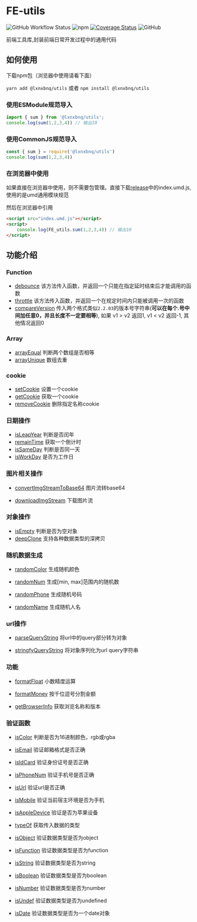 # FE-utils
![GitHub Workflow Status](https://img.shields.io/github/actions/workflow/status/SaebaRyoo/fe-utils/node.js.yml?branch=main) ![npm](https://img.shields.io/npm/v/@lxnxbnq/utils) [![Coverage Status](https://coveralls.io/repos/github/SaebaRyoo/fe-utils/badge.svg?branch=main)](https://coveralls.io/github/SaebaRyoo/fe-utils?branch=main) ![GitHub](https://img.shields.io/github/license/SaebaRyoo/fe-utils)


前端工具库,封装前端日常开发过程中的通用代码


## 如何使用

下载npm包（浏览器中使用请看下面）

`yarn add @lxnxbnq/utils` 或者 `npm install @lxnxbnq/utils`


### 使用ESModule规范导入
```js
import { sum } from '@lxnxbnq/utils';
console.log(sum(1,2,3,4)) // 输出10

```

### 使用CommonJS规范导入
```js
const { sum } = require('@lxnxbnq/utils')
console.log(sum(1,2,3,4))
```
### 在浏览器中使用
如果直接在浏览器中使用，则不需要包管理。直接下载[release](https://github.com/SaebaRyoo/fe-utils/releases)中的index.umd.js,使用的是umd通用模块规范

然后在浏览器中引用
```html
<script src="index.umd.js"></script>
<script>
    console.log(FE_utils.sum(1,2,3,4)) // 输出10
</script>
```

## 功能介绍

### Function
- [debounce](https://github.com/SaebaRyoo/fe-utils/blob/main/src/function.ts#L1) 该方法传入函数，并返回一个只能在指定延时结束后才能调用的函数
- [throttle](https://github.com/SaebaRyoo/fe-utils/blob/main/src/function.ts#L10) 该方法传入函数，并返回一个在规定时间内只能被调用一次的函数
- [compareVersion](https://github.com/SaebaRyoo/fe-utils/blob/main/src/function.ts#L30) 传入两个格式类似`2.2.03`的版本号字符串(**可以在每个.号中间加任意0，并且长度不一定要相等**), 如果 v1 > v2 返回1, v1 < v2 返回-1, 其他情况返回0


### Array

- [arrayEqual](https://github.com/SaebaRyoo/fe-utils/blob/main/src/array.ts#L1) 判断两个数组是否相等
- [arrayUnique](https://github.com/SaebaRyoo/fe-utils/blob/main/src/array.ts#L21) 数组去重

### cookie

- [setCookie](https://github.com/SaebaRyoo/fe-utils/blob/main/src/cookie.ts#L1) 设置一个cookie
- [getCookie](https://github.com/SaebaRyoo/fe-utils/blob/main/src/cookie.ts#L7) 获取一个cookie
- [removeCookie](https://github.com/SaebaRyoo/fe-utils/blob/main/src/cookie.ts#L20) 删除指定名称cookie


### 日期操作

- [isLeapYear](https://github.com/SaebaRyoo/fe-utils/blob/main/src/date.ts#L4) 判断是否闰年
- [remainTime](https://github.com/SaebaRyoo/fe-utils/blob/main/src/date.ts#L10) 获取一个倒计时
- [isSameDay](https://github.com/SaebaRyoo/fe-utils/blob/main/src/date.ts#L28) 判断是否同一天
- [isWorkDay](https://github.com/SaebaRyoo/fe-utils/blob/main/src/date.ts#50) 是否为工作日




### 图片相关操作
- [convertImgStreamToBase64](https://github.com/SaebaRyoo/fe-utils/blob/main/src/img.ts#L2) 图片流转base64

- [downloadImgStream](https://github.com/SaebaRyoo/fe-utils/blob/main/src/img.ts#L12) 下载图片流

### 对象操作
- [isEmpty](https://github.com/SaebaRyoo/fe-utils/blob/main/src/object.ts#L1) 判断是否为空对象
- [deepClone](https://github.com/SaebaRyoo/fe-utils/blob/main/src/deepClone.ts) 支持各种数据类型的深拷贝


### 随机数据生成

- [randomColor](https://github.com/SaebaRyoo/fe-utils/blob/main/src/random.ts#L5) 生成随机颜色
- [randomNum](https://github.com/SaebaRyoo/fe-utils/blob/main/src/random.ts#L17) 生成[min, max]范围内的随机数

- [randomPhone](https://github.com/SaebaRyoo/fe-utils/blob/main/src/random.ts#L25) 生成随机号码
- [randomName](https://github.com/SaebaRyoo/fe-utils/blob/main/src/random.ts#L53) 生成随机人名


### url操作

- [parseQueryString](https://github.com/SaebaRyoo/fe-utils/blob/main/src/urlQuery.ts#L8)  将url中的query部分转为对象


- [stringfyQueryString](https://github.com/SaebaRyoo/fe-utils/blob/main/src/urlQuery.ts#L27) 将对象序列化为url query字符串

### 功能
- [formatFloat](https://github.com/SaebaRyoo/fe-utils/blob/main/src/formatFloat.ts) 小数精度运算

- [formatMoney](https://github.com/SaebaRyoo/fe-utils/blob/main/src/formatMoney.ts) 按千位逗号分割金额
- [getBrowserInfo](https://github.com/SaebaRyoo/fe-utils/blob/main/src/device.ts) 获取浏览名称和版本


### 验证函数

- [isColor](https://github.com/SaebaRyoo/fe-utils/blob/main/src/verify.ts#L2) 判断是否为16进制颜色，rgb或rgba
- [isEmail](https://github.com/SaebaRyoo/fe-utils/blob/main/src/verify.ts#L8) 验证邮箱格式是否正确

- [isIdCard](https://github.com/SaebaRyoo/fe-utils/blob/main/src/verify.ts#L12) 验证身份证号是否正确

- [isPhoneNum](https://github.com/SaebaRyoo/fe-utils/blob/main/src/verify.ts#L18) 验证手机号是否正确

- [isUrl](https://github.com/SaebaRyoo/fe-utils/blob/main/src/verify.ts#L22) 验证url是否正确

- [isMobile](https://github.com/SaebaRyoo/fe-utils/blob/main/src/verify.ts#L28) 验证当前宿主环境是否为手机

- [isAppleDevice](https://github.com/SaebaRyoo/fe-utils/blob/main/src/verify.ts#L34) 验证是否为苹果设备


- [typeOf](https://github.com/SaebaRyoo/fe-utils/blob/main/src/verify.ts#L39) 获取传入数据的类型

- [isObject](https://github.com/SaebaRyoo/fe-utils/blob/main/src/verify.ts#L45) 验证数据类型是否为object

- [isFunction](https://github.com/SaebaRyoo/fe-utils/blob/main/src/verify.ts#L50) 验证数据类型是否为function

- [isString](https://github.com/SaebaRyoo/fe-utils/blob/main/src/verify.ts#L53) 验证数据类型是否为string

- [isBoolean](https://github.com/SaebaRyoo/fe-utils/blob/main/src/verify.ts#L56) 验证数据类型是否为boolean

- [isNumber](https://github.com/SaebaRyoo/fe-utils/blob/main/src/verify.ts#L59) 验证数据类型是否为number

- [isUndef](https://github.com/SaebaRyoo/fe-utils/blob/main/src/verify.ts#L62) 验证数据类型是否为undefined

- [isDate](https://github.com/SaebaRyoo/fe-utils/blob/main/src/verify.ts#L65) 验证数据类型是否为一个date对象
